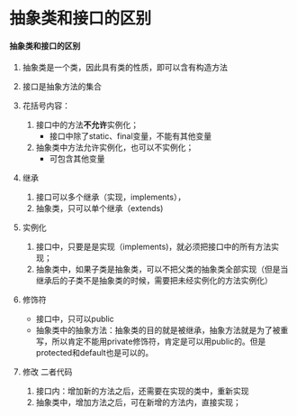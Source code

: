 # 抽象类和接口的区别


#### 抽象类和接口的区别

1. 抽象类是一个类，因此具有类的性质，即可以含有构造方法
2. 接口是抽象方法的集合
3. 花括号内容：
   1. 接口中的方法**不允许**实例化；
      - 接口中除了static、final变量，不能有其他变量
   2. 抽象类中方法允许实例化，也可以不实例化；
      - 可包含其他变量
4. 继承
   1. 接口可以多个继承（实现，implements），
   2. 抽象类，只可以单个继承（extends)
5. 实例化
   1. 接口中，只要是是实现（implements)，就必须把接口中的所有方法实现；
   2. 抽象类中，如果子类是抽象类，可以不把父类的抽象类全部实现（但是当继承后的子类不是抽象类的时候，需要把未经实例化的方法实例化）
6. 修饰符
   - 接口中，只可以public
   - 抽象类中的抽象方法：抽象类的目的就是被继承，抽象方法就是为了被重写，所以肯定不能用private修饰符，肯定是可以用public的。但是protected和default也是可以的。

7. 修改 二者代码
   1. 接口内：增加新的方法之后，还需要在实现的类中，重新实现
   2. 抽象类中，增加方法之后，可在新增的方法内，直接实现；
